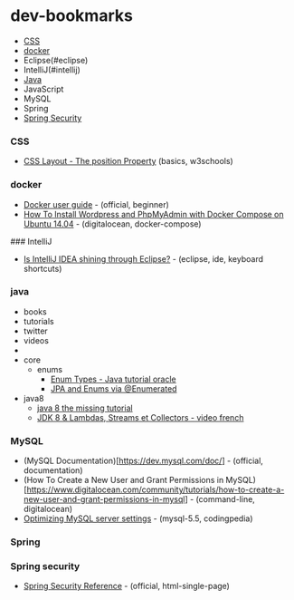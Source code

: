 # dev-bookmarks
* [CSS](#css)
* [docker](#docker)
* Eclipse(#eclipse)
* IntelliJ(#intellij)
* [Java](#java)
* JavaScript
* MySQL
* Spring
* [Spring Security](#spring-security)

### CSS
* [CSS Layout - The position Property](http://www.w3schools.com/css/css_positioning.asp) (basics, w3schools)

### docker
* [Docker user guide](https://docs.docker.com/engine/userguide/) - (official, beginner)
* [How To Install Wordpress and PhpMyAdmin with Docker Compose on Ubuntu 14.04](https://www.digitalocean.com/community/tutorials/how-to-install-wordpress-and-phpmyadmin-with-docker-compose-on-ubuntu-14-04) - (digitalocean, docker-compose)

###<a name="intellij"></a> IntelliJ
* [Is IntelliJ IDEA shining through Eclipse?](http://www.codingpedia.org/ama/is-intellij-idea-shining-through-eclipse/) - (eclipse, ide, keyboard shortcuts)

### java
* books
* tutorials
* twitter
* videos
*
* core
  * enums
    * [Enum Types - Java tutorial oracle](http://docs.oracle.com/javase/tutorial/java/javaOO/enum.html)
    * [JPA and Enums via @Enumerated](http://tomee.apache.org/examples-trunk/jpa-enumerated/README.html)
* java8
  * [java 8 the missing tutorial](https://github.com/shekhargulati/java8-the-missing-tutorial)
  * [JDK 8 & Lambdas, Streams et Collectors - video french](http://www.infoq.com/fr/presentations/jdk8-lambdas-streams-collectors?displayableIdp=google&idp=2&emailMatch=adrianmatei@gmail.com#downloadPdf)

### <a name="mysql"></a>MySQL
* (MySQL Documentation)[https://dev.mysql.com/doc/] - (official, documentation)
* (How To Create a New User and Grant Permissions in MySQL)[https://www.digitalocean.com/community/tutorials/how-to-create-a-new-user-and-grant-permissions-in-mysql] - (command-line, digitalocean)
* [Optimizing MySQL server settings](http://www.codingpedia.org/ama/optimizing-mysql-server-settings/) - (mysql-5.5, codingpedia)
### Spring
### <a name="spring-security"></a>Spring security
* [Spring Security Reference](http://docs.spring.io/spring-security/site/docs/current/reference/htmlsingle/) - (official, html-single-page)
